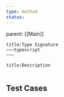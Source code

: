 ```yaml
---
type: method
status: 
---
```

parent: [[Main]]



```ad-abstract
title:Type Signature
~~~typescript
~~~
```


```ad-note
title:Description


```





## Test Cases